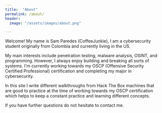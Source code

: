 ```yaml
---
title:  "About"
permalink: /about/
header:
  image: "/assets/images/about.png"

---
```


Welcome! My name is Sam Paredes (CoffeeJunkie), I am a cybersecurity student originally from Colombia and currently living in the US.

My main interests include penetration testing, malware analysis, OSINT, and programming. However, I always enjoy building and breaking all sorts of systems. I'm currently working towards my OSCP (Offensive Security Certified Professional) certification and completing my major in cybersecurity.

In this site I write different walkthroughs from Hack The Box machines that are good to practice at the time of working towards my OSCP certification which helps to keep a constant practice and learning different concepts.

If you have further questions do not hesitate to contact me.
